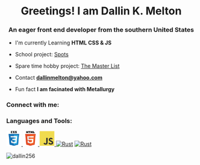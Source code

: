 <h1 align="center">Greetings! I am Dallin K. Melton</h1>
<h3 align="center">An eager front end developer from the southern United States</h3>

- I'm currently Learning **HTML CSS & JS**
- School project: [Spots](https://github.com/Dallin256/se_project_spots)
- Spare time hobby project: [The Master List](https://github.com/Dallin256/tml)

- Contact **dallinmelton@yahoo.com**

- Fun fact **I am facinated with Metallurgy**

<h3 align="left">Connect with me:</h3>
<p align="left">
</p>

<h3 align="left">Languages and Tools:</h3>
<p align="left"> <a href="https://www.w3schools.com/css/" target="_blank" rel="noreferrer"> <img src="https://raw.githubusercontent.com/devicons/devicon/master/icons/css3/css3-original-wordmark.svg" alt="css3" width="40" height="40"/> </a>
<a href="https://www.w3.org/html/" target="_blank" rel="noreferrer"> <img src="https://raw.githubusercontent.com/devicons/devicon/master/icons/html5/html5-original-wordmark.svg" alt="html5" width="40" height="40"/> </a>
<a href="https://developer.mozilla.org/en-US/docs/Web/JavaScript" target="_blank" rel="noreferrer"> <img src="https://raw.githubusercontent.com/devicons/devicon/master/icons/javascript/javascript-original.svg" alt="javascript" width="40" height="40"/> </a>
<a href="https://www.rust-lang.org" target="_blank" rel="noreferrer"><img alt="Rust" src="https://www.rust-lang.org/static/images/rust-logo-blk.svg"></a>
<a href="https://www.rust-lang.org" target="_blank" rel="noreferrer"><img alt="Rust" src="https://www.rust-lang.org/static/images/rust-logo-blk.svg"></a></p>

<p><img align="center" src="https://github-readme-streak-stats.herokuapp.com/?user=dallin256&" alt="dallin256" width="40px" height="40px" />
</p>

